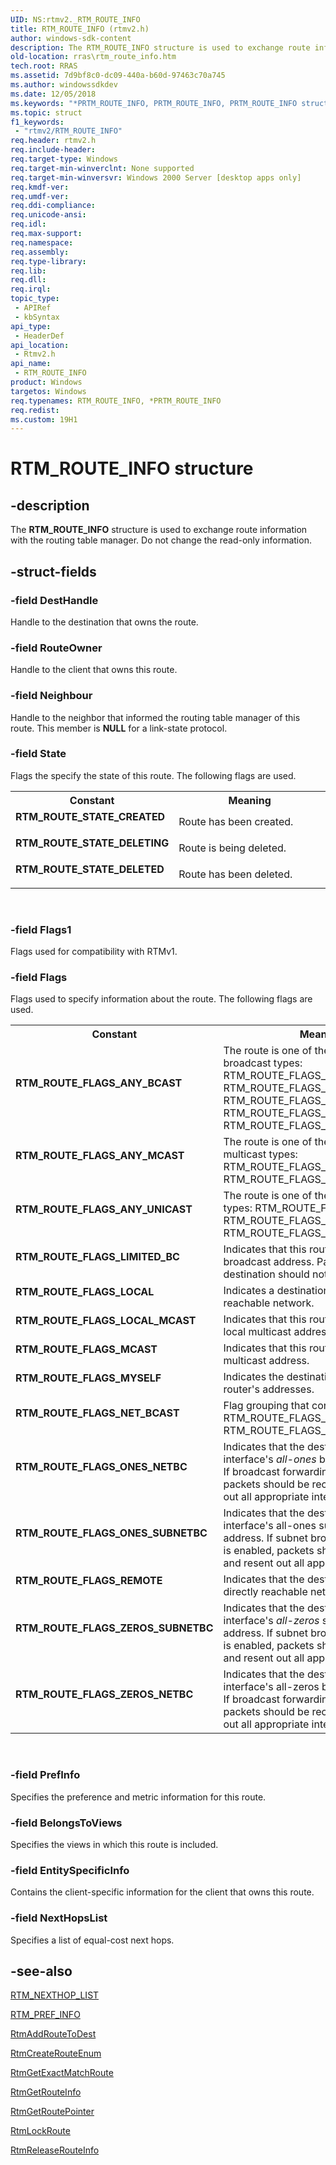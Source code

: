 ```yaml
---
UID: NS:rtmv2._RTM_ROUTE_INFO
title: RTM_ROUTE_INFO (rtmv2.h)
author: windows-sdk-content
description: The RTM_ROUTE_INFO structure is used to exchange route information with the routing table manager. Do not change the read-only information.
old-location: rras\rtm_route_info.htm
tech.root: RRAS
ms.assetid: 7d9bf8c0-dc09-440a-b60d-97463c70a745
ms.author: windowssdkdev
ms.date: 12/05/2018
ms.keywords: "*PRTM_ROUTE_INFO, PRTM_ROUTE_INFO, PRTM_ROUTE_INFO structure pointer [RAS], RTM_ROUTE_FLAGS_ANY_BCAST, RTM_ROUTE_FLAGS_ANY_MCAST, RTM_ROUTE_FLAGS_ANY_UNICAST, RTM_ROUTE_FLAGS_LIMITED_BC, RTM_ROUTE_FLAGS_LOCAL, RTM_ROUTE_FLAGS_LOCAL_MCAST, RTM_ROUTE_FLAGS_MCAST, RTM_ROUTE_FLAGS_MYSELF, RTM_ROUTE_FLAGS_NET_BCAST, RTM_ROUTE_FLAGS_ONES_NETBC, RTM_ROUTE_FLAGS_ONES_SUBNETBC, RTM_ROUTE_FLAGS_REMOTE, RTM_ROUTE_FLAGS_ZEROS_NETBC, RTM_ROUTE_FLAGS_ZEROS_SUBNETBC, RTM_ROUTE_INFO, RTM_ROUTE_INFO structure [RAS], RTM_ROUTE_STATE_CREATED, RTM_ROUTE_STATE_DELETED, RTM_ROUTE_STATE_DELETING, _rtmv2ref_rtm_route_info, rras.rtm_route_info, rtmv2/PRTM_ROUTE_INFO, rtmv2/RTM_ROUTE_INFO"
ms.topic: struct
f1_keywords: 
 - "rtmv2/RTM_ROUTE_INFO"
req.header: rtmv2.h
req.include-header: 
req.target-type: Windows
req.target-min-winverclnt: None supported
req.target-min-winversvr: Windows 2000 Server [desktop apps only]
req.kmdf-ver: 
req.umdf-ver: 
req.ddi-compliance: 
req.unicode-ansi: 
req.idl: 
req.max-support: 
req.namespace: 
req.assembly: 
req.type-library: 
req.lib: 
req.dll: 
req.irql: 
topic_type:
 - APIRef
 - kbSyntax
api_type:
 - HeaderDef
api_location:
 - Rtmv2.h
api_name:
 - RTM_ROUTE_INFO
product: Windows
targetos: Windows
req.typenames: RTM_ROUTE_INFO, *PRTM_ROUTE_INFO
req.redist: 
ms.custom: 19H1
---
```


# RTM_ROUTE_INFO structure


## -description


The 
<b>RTM_ROUTE_INFO</b> structure is used to exchange route information with the routing table manager. Do not change the read-only information. 
			


## -struct-fields




### -field DestHandle

Handle to the destination that owns the route.


### -field RouteOwner

Handle to the client that owns this route.


### -field Neighbour

Handle to the neighbor that informed the routing table manager of this route. This member is <b>NULL</b> for a link-state protocol.


### -field State

Flags the specify the state of this route. The following flags are used. 



<table>
<tr>
<th>Constant</th>
<th>Meaning</th>
</tr>
<tr>
<td width="40%"><a id="RTM_ROUTE_STATE_CREATED"></a><a id="rtm_route_state_created"></a><dl>
<dt><b>RTM_ROUTE_STATE_CREATED</b></dt>
</dl>
</td>
<td width="60%">
Route has been created.

</td>
</tr>
<tr>
<td width="40%"><a id="RTM_ROUTE_STATE_DELETING"></a><a id="rtm_route_state_deleting"></a><dl>
<dt><b>RTM_ROUTE_STATE_DELETING</b></dt>
</dl>
</td>
<td width="60%">
Route is being deleted.

</td>
</tr>
<tr>
<td width="40%"><a id="RTM_ROUTE_STATE_DELETED"></a><a id="rtm_route_state_deleted"></a><dl>
<dt><b>RTM_ROUTE_STATE_DELETED</b></dt>
</dl>
</td>
<td width="60%">
Route has been deleted.

</td>
</tr>
</table>
 


### -field Flags1

Flags used for compatibility with RTMv1.


### -field Flags

Flags used to specify information about the route. The following flags are used. 



<table>
<tr>
<th>Constant</th>
<th>Meaning</th>
</tr>
<tr>
<td width="40%"><a id="RTM_ROUTE_FLAGS_ANY_BCAST"></a><a id="rtm_route_flags_any_bcast"></a><dl>
<dt><b>RTM_ROUTE_FLAGS_ANY_BCAST</b></dt>
</dl>
</td>
<td width="60%">
The route is one of the following broadcast types: RTM_ROUTE_FLAGS_LIMITED_BC, RTM_ROUTE_FLAGS_ONES_NETBC, RTM_ROUTE_FLAGS_ONES_SUBNET_BC, RTM_ROUTE_FLAGS_ZEROS_NETBC, RTM_ROUTE_FLAGS_ZEROS_SUBNETBC

</td>
</tr>
<tr>
<td width="40%"><a id="RTM_ROUTE_FLAGS_ANY_MCAST"></a><a id="rtm_route_flags_any_mcast"></a><dl>
<dt><b>RTM_ROUTE_FLAGS_ANY_MCAST</b></dt>
</dl>
</td>
<td width="60%">
The route is one of the following multicast types: RTM_ROUTE_FLAGS_MCAST, RTM_ROUTE_FLAGS_LOCAL_MCAST

</td>
</tr>
<tr>
<td width="40%"><a id="RTM_ROUTE_FLAGS_ANY_UNICAST"></a><a id="rtm_route_flags_any_unicast"></a><dl>
<dt><b>RTM_ROUTE_FLAGS_ANY_UNICAST</b></dt>
</dl>
</td>
<td width="60%">
The route is one of the following unicast types: RTM_ROUTE_FLAGS_LOCAL, RTM_ROUTE_FLAGS_REMOTE, RTM_ROUTE_FLAGS_MYSELF

</td>
</tr>
<tr>
<td width="40%"><a id="RTM_ROUTE_FLAGS_LIMITED_BC"></a><a id="rtm_route_flags_limited_bc"></a><dl>
<dt><b>RTM_ROUTE_FLAGS_LIMITED_BC</b></dt>
</dl>
</td>
<td width="60%">
Indicates that this route is a limited broadcast address. Packets to this destination should not be forwarded.

</td>
</tr>
<tr>
<td width="40%"><a id="RTM_ROUTE_FLAGS_LOCAL"></a><a id="rtm_route_flags_local"></a><dl>
<dt><b>RTM_ROUTE_FLAGS_LOCAL</b></dt>
</dl>
</td>
<td width="60%">
Indicates a destination is on a directly reachable network.

</td>
</tr>
<tr>
<td width="40%"><a id="RTM_ROUTE_FLAGS_LOCAL_MCAST"></a><a id="rtm_route_flags_local_mcast"></a><dl>
<dt><b>RTM_ROUTE_FLAGS_LOCAL_MCAST</b></dt>
</dl>
</td>
<td width="60%">
Indicates that this route is a route to a local multicast address.

</td>
</tr>
<tr>
<td width="40%"><a id="RTM_ROUTE_FLAGS_MCAST"></a><a id="rtm_route_flags_mcast"></a><dl>
<dt><b>RTM_ROUTE_FLAGS_MCAST</b></dt>
</dl>
</td>
<td width="60%">
Indicates that this route is a route to a multicast address.

</td>
</tr>
<tr>
<td width="40%"><a id="RTM_ROUTE_FLAGS_MYSELF"></a><a id="rtm_route_flags_myself"></a><dl>
<dt><b>RTM_ROUTE_FLAGS_MYSELF</b></dt>
</dl>
</td>
<td width="60%">
Indicates the destination is one of the router's addresses.

</td>
</tr>
<tr>
<td width="40%"><a id="RTM_ROUTE_FLAGS_NET_BCAST"></a><a id="rtm_route_flags_net_bcast"></a><dl>
<dt><b>RTM_ROUTE_FLAGS_NET_BCAST</b></dt>
</dl>
</td>
<td width="60%">
Flag grouping that contains: RTM_ROUTE_FLAGS_ONES_NETBC, RTM_ROUTE_FLAGS_ZEROS_NETBC

</td>
</tr>
<tr>
<td width="40%"><a id="RTM_ROUTE_FLAGS_ONES_NETBC"></a><a id="rtm_route_flags_ones_netbc"></a><dl>
<dt><b>RTM_ROUTE_FLAGS_ONES_NETBC</b></dt>
</dl>
</td>
<td width="60%">
Indicates that the destination matches an interface's <i>all-ones</i> broadcast address. If broadcast forwarding is enabled, packets should be received and resent out all appropriate interfaces.

</td>
</tr>
<tr>
<td width="40%"><a id="RTM_ROUTE_FLAGS_ONES_SUBNETBC"></a><a id="rtm_route_flags_ones_subnetbc"></a><dl>
<dt><b>RTM_ROUTE_FLAGS_ONES_SUBNETBC</b></dt>
</dl>
</td>
<td width="60%">
Indicates that the destination matches an interface's all-ones subnet broadcast address. If subnet broadcast forwarding is enabled, packets should be received and resent out all appropriate interfaces.

</td>
</tr>
<tr>
<td width="40%"><a id="RTM_ROUTE_FLAGS_REMOTE"></a><a id="rtm_route_flags_remote"></a><dl>
<dt><b>RTM_ROUTE_FLAGS_REMOTE</b></dt>
</dl>
</td>
<td width="60%">
Indicates that the destination is not on a directly reachable network.

</td>
</tr>
<tr>
<td width="40%"><a id="RTM_ROUTE_FLAGS_ZEROS_SUBNETBC"></a><a id="rtm_route_flags_zeros_subnetbc"></a><dl>
<dt><b>RTM_ROUTE_FLAGS_ZEROS_SUBNETBC</b></dt>
</dl>
</td>
<td width="60%">
Indicates that the destination matches an interface's <i>all-zeros</i> subnet broadcast address. If subnet broadcast forwarding is enabled, packets should be received and resent out all appropriate interfaces.

</td>
</tr>
<tr>
<td width="40%"><a id="RTM_ROUTE_FLAGS_ZEROS_NETBC"></a><a id="rtm_route_flags_zeros_netbc"></a><dl>
<dt><b>RTM_ROUTE_FLAGS_ZEROS_NETBC</b></dt>
</dl>
</td>
<td width="60%">
Indicates that the destination matches an interface's all-zeros broadcast address. If broadcast forwarding is enabled, packets should be received and resent out all appropriate interfaces.

</td>
</tr>
</table>
 


### -field PrefInfo

Specifies the preference and metric information for this route.


### -field BelongsToViews

Specifies the views in which this route is included.


### -field EntitySpecificInfo

Contains the client-specific information for the client that owns this route.


### -field NextHopsList

Specifies a list of equal-cost next hops.


## -see-also




<a href="https://docs.microsoft.com/windows/desktop/api/rtmv2/ns-rtmv2-_rtm_nexthop_list">RTM_NEXTHOP_LIST</a>



<a href="https://docs.microsoft.com/windows/desktop/api/rtmv2/ns-rtmv2-_rtm_pref_info">RTM_PREF_INFO</a>



<a href="https://docs.microsoft.com/windows/desktop/api/rtmv2/nf-rtmv2-rtmaddroutetodest">RtmAddRouteToDest</a>



<a href="https://docs.microsoft.com/windows/desktop/api/rtmv2/nf-rtmv2-rtmcreaterouteenum">RtmCreateRouteEnum</a>



<a href="https://docs.microsoft.com/windows/desktop/api/rtmv2/nf-rtmv2-rtmgetexactmatchroute">RtmGetExactMatchRoute</a>



<a href="https://docs.microsoft.com/windows/desktop/api/rtmv2/nf-rtmv2-rtmgetrouteinfo">RtmGetRouteInfo</a>



<a href="https://docs.microsoft.com/windows/desktop/api/rtmv2/nf-rtmv2-rtmgetroutepointer">RtmGetRoutePointer</a>



<a href="https://docs.microsoft.com/windows/desktop/api/rtmv2/nf-rtmv2-rtmlockroute">RtmLockRoute</a>



<a href="https://docs.microsoft.com/windows/desktop/api/rtmv2/nf-rtmv2-rtmreleaserouteinfo">RtmReleaseRouteInfo</a>
 

 

